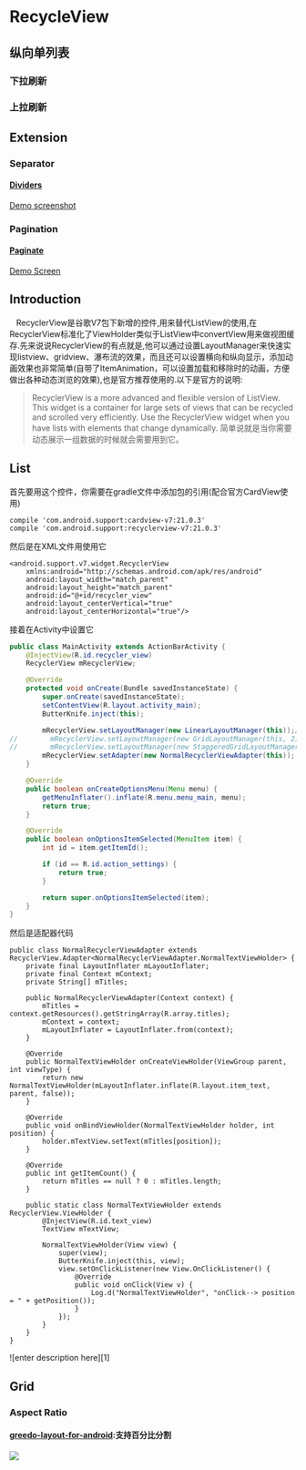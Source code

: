 # RecycleView

## 纵向单列表

### 下拉刷新

### 上拉刷新

## Extension

### Separator

#### [**Dividers**](https://github.com/Karumi/Dividers)

[Demo screenshot](https://github.com/Karumi/Dividers/raw/master/art/example.gif)

### Pagination

#### [Paginate](https://github.com/MarkoMilos/Paginate)

[Demo Screen](https://github.com/MarkoMilos/Paginate/raw/master/art/demo.gif)

## Introduction

   RecyclerView是谷歌V7包下新增的控件,用来替代ListView的使用,在RecyclerView标准化了ViewHolder类似于ListView中convertView用来做视图缓存.先来说说RecyclerView的有点就是,他可以通过设置LayoutManager来快速实现listview、gridview、瀑布流的效果，而且还可以设置横向和纵向显示，添加动画效果也非常简单\(自带了ItemAnimation，可以设置加载和移除时的动画，方便做出各种动态浏览的效果\),也是官方推荐使用的.以下是官方的说明:

> RecyclerView is a more advanced and flexible version of ListView. This widget is a container for large sets of views that can be recycled and scrolled very efficiently. Use the RecyclerView widget when you have lists with elements that change dynamically. 简单说就是当你需要动态展示一组数据的时候就会需要用到它。

## List

首先要用这个控件，你需要在gradle文件中添加包的引用\(配合官方CardView使用\)

```text
compile 'com.android.support:cardview-v7:21.0.3'
compile 'com.android.support:recyclerview-v7:21.0.3'
```

然后是在XML文件用使用它

```markup
<android.support.v7.widget.RecyclerView
    xmlns:android="http://schemas.android.com/apk/res/android"
    android:layout_width="match_parent"
    android:layout_height="match_parent"
    android:id="@+id/recycler_view"
    android:layout_centerVertical="true"
    android:layout_centerHorizontal="true"/>
```

接着在Activity中设置它

```java
public class MainActivity extends ActionBarActivity {
    @InjectView(R.id.recycler_view)
    RecyclerView mRecyclerView;

    @Override
    protected void onCreate(Bundle savedInstanceState) {
        super.onCreate(savedInstanceState);
        setContentView(R.layout.activity_main);
        ButterKnife.inject(this);

        mRecyclerView.setLayoutManager(new LinearLayoutManager(this));//这里用线性显示 类似于listview
//        mRecyclerView.setLayoutManager(new GridLayoutManager(this, 2));//这里用线性宫格显示 类似于grid view
//        mRecyclerView.setLayoutManager(new StaggeredGridLayoutManager(2, OrientationHelper.VERTICAL));//这里用线性宫格显示 类似于瀑布流
        mRecyclerView.setAdapter(new NormalRecyclerViewAdapter(this));
    }

    @Override
    public boolean onCreateOptionsMenu(Menu menu) {
        getMenuInflater().inflate(R.menu.menu_main, menu);
        return true;
    }

    @Override
    public boolean onOptionsItemSelected(MenuItem item) {
        int id = item.getItemId();

        if (id == R.id.action_settings) {
            return true;
        }

        return super.onOptionsItemSelected(item);
    }
}
```

然后是适配器代码

```text
public class NormalRecyclerViewAdapter extends RecyclerView.Adapter<NormalRecyclerViewAdapter.NormalTextViewHolder> {
    private final LayoutInflater mLayoutInflater;
    private final Context mContext;
    private String[] mTitles;

    public NormalRecyclerViewAdapter(Context context) {
        mTitles = context.getResources().getStringArray(R.array.titles);
        mContext = context;
        mLayoutInflater = LayoutInflater.from(context);
    }

    @Override
    public NormalTextViewHolder onCreateViewHolder(ViewGroup parent, int viewType) {
        return new NormalTextViewHolder(mLayoutInflater.inflate(R.layout.item_text, parent, false));
    }

    @Override
    public void onBindViewHolder(NormalTextViewHolder holder, int position) {
        holder.mTextView.setText(mTitles[position]);
    }

    @Override
    public int getItemCount() {
        return mTitles == null ? 0 : mTitles.length;
    }

    public static class NormalTextViewHolder extends RecyclerView.ViewHolder {
        @InjectView(R.id.text_view)
        TextView mTextView;

        NormalTextViewHolder(View view) {
            super(view);
            ButterKnife.inject(this, view);
            view.setOnClickListener(new View.OnClickListener() {
                @Override
                public void onClick(View v) {
                    Log.d("NormalTextViewHolder", "onClick--> position = " + getPosition());
                }
            });
        }
    }
}
```

!\[enter description here\]\[1\]

## Grid

### Aspect Ratio

#### [greedo-layout-for-android](https://github.com/500px/greedo-layout-for-android):支持百分比分割

![](https://github.com/500px/greedo-layout-for-android/raw/master/screenshot.png)

